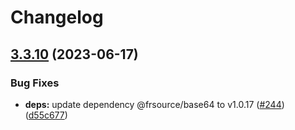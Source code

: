 # Changelog

## [3.3.10](https://github.com/FRSOURCE/cypress-plugin-visual-regression-diff/compare/@frsource/cypress-plugin-visual-regression-diff-v3.3.9...@frsource/cypress-plugin-visual-regression-diff-v3.3.10) (2023-06-17)


### Bug Fixes

* **deps:** update dependency @frsource/base64 to v1.0.17 ([#244](https://github.com/FRSOURCE/cypress-plugin-visual-regression-diff/issues/244)) ([d55c677](https://github.com/FRSOURCE/cypress-plugin-visual-regression-diff/commit/d55c67734d8526172bc1231128eb9faa8e39d51b))
